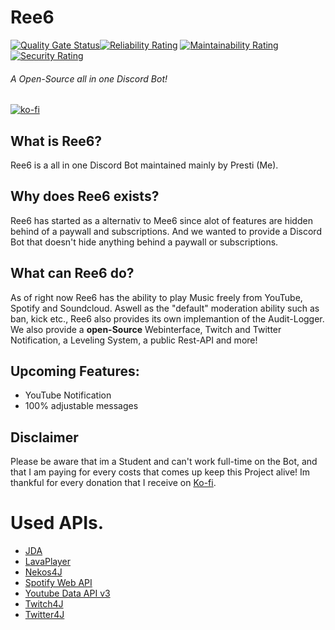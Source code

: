 # Ree6
[![Quality Gate Status](https://sonarcloud.io/api/project_badges/measure?project=DxsSucuk_Ree6&metric=alert_status)](https://sonarcloud.io/summary/new_code?id=DxsSucuk_Ree6)[![Reliability Rating](https://sonarcloud.io/api/project_badges/measure?project=DxsSucuk_Ree6&metric=reliability_rating)](https://sonarcloud.io/summary/new_code?id=DxsSucuk_Ree6) [![Maintainability Rating](https://sonarcloud.io/api/project_badges/measure?project=DxsSucuk_Ree6&metric=sqale_rating)](https://sonarcloud.io/summary/new_code?id=DxsSucuk_Ree6) [![Security Rating](https://sonarcloud.io/api/project_badges/measure?project=DxsSucuk_Ree6&metric=security_rating)](https://sonarcloud.io/summary/new_code?id=DxsSucuk_Ree6) 
###### A Open-Source all in one Discord Bot! 
[![ko-fi](https://ko-fi.com/img/githubbutton_sm.svg)](https://ko-fi.com/T6T4AC652)

## What is Ree6?
Ree6 is a all in one Discord Bot maintained mainly by Presti (Me).

## Why does Ree6 exists?
Ree6 has started as a alternativ to Mee6 since alot of features are hidden behind of a paywall and subscriptions.
And we wanted to provide a Discord Bot that doesn't hide anything behind a paywall or subscriptions.

## What can Ree6 do?
As of right now Ree6 has the ability to play Music freely from YouTube, Spotify and Soundcloud.
Aswell as the "default" moderation ability such as ban, kick etc., Ree6 also provides its own implemantion of the Audit-Logger.
We also provide a **open-Source** Webinterface, Twitch and Twitter Notification, a Leveling System, a public Rest-API and more!


## Upcoming Features:
- YouTube Notification
- 100% adjustable messages

## Disclaimer
Please be aware that im a Student and can't work full-time on the Bot, and that I am paying for every costs that comes up keep this Project alive! Im thankful for every donation that I receive on [Ko-fi](https://ko-fi.com/presti).

# Used APIs.
- [JDA](https://github.com/DV8FromTheWorld/JDA)
- [LavaPlayer](https://github.com/sedmelluq/lavaplayer)
- [Nekos4J](https://github.com/Nekos-life/Nekos4J)
- [Spotify Web API](https://github.com/thelinmichael/spotify-web-api-java)
- [Youtube Data API v3](https://github.com/googleapis/google-api-java-client-services/tree/master/clients/google-api-services-youtube/v3)
- [Twitch4J](https://github.com/twitch4j/twitch4j)
- [Twitter4J](https://github.com/Twitter4J/Twitter4J)
